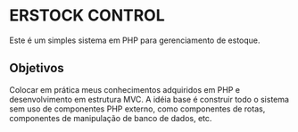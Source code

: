 # ERSTOCK CONTROL
Este é um simples sistema em PHP para gerenciamento de estoque.

## Objetivos
Colocar em prática meus conhecimentos adquiridos em PHP e desenvolvimento em estrutura MVC. A idéia base é construir todo o sistema sem uso
de componentes PHP externo, como componentes de rotas, componentes de manipulação de banco de dados, etc.
